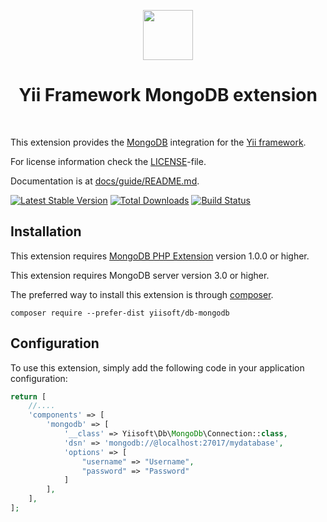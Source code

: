 <p align="center">
    <a href="https://www.mongodb.com/" target="_blank" rel="external">
        <img src="https://webassets.mongodb.com/_com_assets/cms/mongodb-logo-rgb-j6w271g1xn.jpg" height="80px">
    </a>
    <h1 align="center">Yii Framework MongoDB extension</h1>
    <br>
</p>

This extension provides the [MongoDB](https://www.mongodb.com/) integration for the [Yii framework](http://www.yiiframework.com).

For license information check the [LICENSE](LICENSE.md)-file.

Documentation is at [docs/guide/README.md](docs/guide/README.md).

[![Latest Stable Version](https://poser.pugx.org/yiisoft/db-mongodb/v/stable.png)](https://packagist.org/packages/yiisoft/db-mongodb)
[![Total Downloads](https://poser.pugx.org/yiisoft/db-mongodb/downloads.png)](https://packagist.org/packages/yiisoft/db-mongodb)
[![Build Status](https://travis-ci.org/yiisoft/db-mongodb.svg?branch=master)](https://travis-ci.org/yiisoft/db-mongodb)


Installation
------------

This extension requires [MongoDB PHP Extension](http://us1.php.net/manual/en/set.mongodb.php) version 1.0.0 or higher.

This extension requires MongoDB server version 3.0 or higher.

The preferred way to install this extension is through [composer](http://getcomposer.org/download/).

```
composer require --prefer-dist yiisoft/db-mongodb
```

Configuration
-------------

To use this extension, simply add the following code in your application configuration:

```php
return [
    //....
    'components' => [
        'mongodb' => [
            '__class' => Yiisoft\Db\MongoDb\Connection::class,
            'dsn' => 'mongodb://@localhost:27017/mydatabase',
            'options' => [
                "username" => "Username",
                "password" => "Password"
            ]
        ],
    ],
];
```
